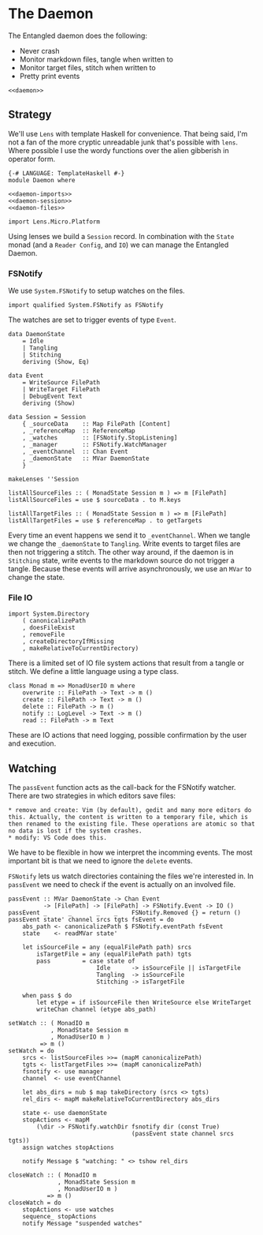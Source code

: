 # The Daemon

The Entangled daemon does the following:

* Never crash
* Monitor markdown files, tangle when written to
* Monitor target files, stitch when written to
* Pretty print events

``` {.haskell file=src/Daemon.hs}
<<daemon>>
```

## Strategy

We'll use `Lens` with template Haskell for convenience. That being said, I'm not a fan of the more cryptic unreadable junk that's possible with `lens`. Where possible I use the wordy functions over the alien gibberish in operator form.

``` {.haskell #daemon}
{-# LANGUAGE: TemplateHaskell #-}
module Daemon where

<<daemon-imports>>
<<daemon-session>>
<<daemon-files>>
```

``` {.haskell #daemon-imports}
import Lens.Micro.Platform
```

Using lenses we build a `Session` record. In combination with the `State` monad (and a `Reader Config`, and `IO`) we can manage the Entangled Daemon.

### FSNotify

We use `System.FSNotify` to setup watches on the files.

``` {.haskell #daemon-imports}
import qualified System.FSNotify as FSNotify
```

The watches are set to trigger events of type `Event`.

``` {.haskell #daemon-events}
data DaemonState
    = Idle
    | Tangling
    | Stitching
    deriving (Show, Eq)

data Event
    = WriteSource FilePath
    | WriteTarget FilePath
    | DebugEvent Text
    deriving (Show)
```

``` {.haskell #daemon-session}
data Session = Session
    { _sourceData    :: Map FilePath [Content]
    , _referenceMap  :: ReferenceMap
    , _watches       :: [FSNotify.StopListening]
    , _manager       :: FSNotify.WatchManager
    , _eventChannel  :: Chan Event
    , _daemonState   :: MVar DaemonState
    }

makeLenses ''Session

listAllSourceFiles :: ( MonadState Session m ) => m [FilePath]
listAllSourceFiles = use $ sourceData . to M.keys

listAllTargetFiles :: ( MonadState Session m ) => m [FilePath]
listAllTargetFiles = use $ referenceMap . to getTargets
```

Every time an event happens we send it to `_eventChannel`. When we tangle we change the `_daemonState` to `Tangling`. Write events to target files are then not triggering a stitch. The other way around, if the daemon is in `Stitching` state, write events to the markdown source do not trigger a tangle. Because these events will arrive asynchronously, we use an `MVar` to change the state.

### File IO

``` {.haskell #daemon-imports}
import System.Directory 
    ( canonicalizePath
    , doesFileExist
    , removeFile
    , createDirectoryIfMissing
    , makeRelativeToCurrentDirectory)
```

There is a limited set of IO file system actions that result from a tangle or stitch. We define a little language using a type class.

``` {.haskell #daemon-files}
class Monad m => MonadUserIO m where
    overwrite :: FilePath -> Text -> m ()
    create :: FilePath -> Text -> m ()
    delete :: FilePath -> m ()
    notify :: LogLevel -> Text -> m ()
    read :: FilePath -> m Text
```

These are IO actions that need logging, possible confirmation by the user and execution.

## Watching

The `passEvent` function acts as the call-back for the FSNotify watcher. There are two strategies in which editors save files:

    * remove and create: Vim (by default), gedit and many more editors do this. Actually, the content is written to a temporary file, which is then renamed to the existing file. These operations are atomic so that no data is lost if the system crashes.
    * modify: VS Code does this.

We have to be flexible in how we interpret the incomming events. The most important bit is that we need to ignore the `delete` events. 

`FSNotify` lets us watch directories containing the files we're interested in. In `passEvent` we need to check if the event is actually on an involved file.

``` {.haskell #daemon-watches}
passEvent :: MVar DaemonState -> Chan Event
          -> [FilePath] -> [FilePath] -> FSNotify.Event -> IO ()
passEvent _      _       _    _    FSNotify.Removed {} = return ()
passEvent state' channel srcs tgts fsEvent = do
    abs_path <- canonicalizePath $ FSNotify.eventPath fsEvent
    state    <- readMVar state'

    let isSourceFile = any (equalFilePath path) srcs
        isTargetFile = any (equalFilePath path) tgts
        pass         = case state of
                         Idle      -> isSourceFile || isTargetFile
                         Tangling  -> isSourceFile
                         Stitching -> isTargetFile

    when pass $ do
        let etype = if isSourceFile then WriteSource else WriteTarget
        writeChan channel (etype abs_path)
```

``` {.haskell #daemon-watches}
setWatch :: ( MonadIO m
            , MonadState Session m
            , MonadUserIO m )
         => m ()
setWatch = do
    srcs <- listSourceFiles >>= (mapM canonicalizePath)
    tgts <- listTargetFiles >>= (mapM canonicalizePath)
    fsnotify <- use manager
    channel  <- use eventChannel

    let abs_dirs = nub $ map takeDirectory (srcs <> tgts)
    rel_dirs <- mapM makeRelativeToCurrentDirectory abs_dirs

    state <- use daemonState
    stopActions <- mapM
        (\dir -> FSNotify.watchDir fsnotify dir (const True)
                                   (passEvent state channel srcs tgts))
    assign watches stopActions

    notify Message $ "watching: " <> tshow rel_dirs
```

``` {.haskell #daemon-watches}
closeWatch :: ( MonadIO m
              , MonadState Session m
              , MonadUserIO m )
           => m ()
closeWatch = do
    stopActions <- use watches
    sequence_ stopActions
    notify Message "suspended watches"
```

